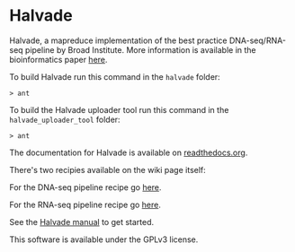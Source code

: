 Halvade
=======

Halvade, a mapreduce implementation of the best practice DNA-seq/RNA-seq pipeline by Broad Institute. More information is available in the bioinformatics paper [here](http://bioinformatics.oxfordjournals.org/content/early/2015/04/15/bioinformatics.btv179.full.pdf+html).

To build Halvade run this command in the `halvade` folder:

`> ant` 

To build the Halvade uploader tool run this command in the `halvade_uploader_tool` folder:

`> ant`

The documentation for Halvade is available on [readthedocs.org](halvade.readthedocs.io).

There's two recipies available on the wiki page itself:

For the DNA-seq pipeline recipe go [here](https://github.com/ddcap/halvade/wiki/Recipe:-DNA-seq-with-Halvade-on-a-local-Hadoop-cluster).

For the RNA-seq pipeline recipe go [here](https://github.com/ddcap/halvade/wiki/Recipe:-RNA-seq-with-Halvade-on-a-local-Hadoop-cluster).

See the [Halvade manual](https://github.com/ddcap/halvade/wiki) to get started.

This software is available under the GPLv3 license.
